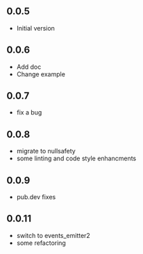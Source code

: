 ## 0.0.5

- Initial version

## 0.0.6

- Add doc
- Change example

## 0.0.7

- fix a bug

## 0.0.8

- migrate to nullsafety
- some linting and code style enhancments

## 0.0.9

- pub.dev fixes

## 0.0.11

- switch to events_emitter2
- some refactoring
